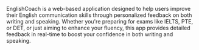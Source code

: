 EnglishCoach is a web-based application designed to help users improve their English communication skills through personalized feedback on both writing and speaking. Whether you're preparing for exams like IELTS, PTE, or DET, or just aiming to enhance your fluency, this app provides detailed feedback in real-time to boost your confidence in both writing and speaking.
